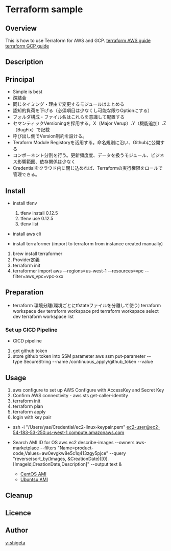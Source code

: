 Terraform sample
===

## Overview

This is how to use Terraform for AWS and GCP. 
[terraform AWS guide](https://registry.terraform.io/providers/hashicorp/aws/latest/docs)
[terraform GCP guide](https://registry.terraform.io/providers/hashicorp/google/latest/docs)

## Description

## Principal
- Simple is best
- 疎結合
- 同じタイミング・理由で変更するモジュールはまとめる
- 認知的負荷を下げる（必須項目は少なくし可能な限りOptionにする）
- フォルダ構成・ファイル名はこれらを意識して配置する
- セマンティックVersioningを採用する。X（Major Verup）.Y（機能追加）.Z（BugFix）で記載
- 呼び出し側でVersion制約を設ける。
- Teraform Module Registoryを活用する。命名規則に沿い、Githubに公開する
- コンポーネント分割を行う。更新頻度度、データを扱うモジュール、ビジネス影響範囲、依存関係は少なく
- Credentialをクラウド内に閉じ込めれば、Terraformの実行権限をロールで管理できる。

## Install
- install tfenv
  1. tfenv install 0.12.5
  2. tfenv use 0.12.5
  3. tfenv list

- install aws cli

- install terraformer (import to terraform from instance created manually)
1. brew install terraformer
2. Provider定義
3. terraform init
4. terraformer import aws --regions=us-west-1 --resources=vpc --filter=aws_vpc=vpc-xxx

## Preparation
- terraform 環境分離(環境ごとにtfstateファイルを分離して使う)
terraform workspace dev
terraform workspace prd
terraform workspace select dev
terraform workspace list

### Set up CICD Pipeline
- CICD pipeline
1. get github token
2. store github token into SSM parameter
aws ssm put-parameter --type SecureString --name /continuous_apply/github_token --value <yourgithubtoken>

## Usage
  1. aws configure to set up AWS Configure with AccessKey and Secret Key
  2. Confirm AWS connectivity
    - aws sts get-caller-identity
  3. terraform init
  4. terraform plan
  5. terraform apply
  6. login with key pair
  - ssh -i "/Users/yas/Credential/ec2-linux-keypair.pem" ec2-user@ec2-54-183-53-250.us-west-1.compute.amazonaws.com

- Search AMI ID for OS
aws ec2 describe-images --owners aws-marketplace       --filters "Name=product-code,Values=aw0evgkw8e5c1q413zgy5pjce"       --query "reverse(sort_by(Images, &CreationDate))[0].[ImageId,CreationDate,Description]"       --output text &
  - [CentOS AMI](https://wiki.centos.org/Cloud/AWS)
  - [Ubuntsu AMI](https://cloud-images.ubuntu.com/locator/ec2/)

## Cleanup

## Licence

## Author
[y-shigeta](https://github.com/y-shigeta)
